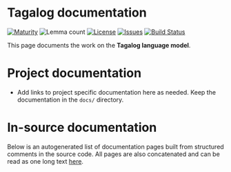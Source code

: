 # Tagalog documentation

[![Maturity](https://img.shields.io/endpoint?url=https%3A%2F%2Fraw.githubusercontent.com%2Fgiellalt%2Flang-tgl%2Fgh-pages%2Fmaturity.json)](https://giellalt.github.io/MaturityClassification.html)
![Lemma count](https://img.shields.io/endpoint?url=https%3A%2F%2Fraw.githubusercontent.com%2Fgiellalt%2Flang-tgl%2Fgh-pages%2Flemmacount.json)
[![License](https://img.shields.io/github/license/giellalt/lang-tgl)](https://github.com/giellalt/lang-tgl/blob/main/LICENSE)
[![Issues](https://img.shields.io/github/issues/giellalt/lang-tgl)](https://github.com/giellalt/lang-tgl/issues)
[![Build Status](https://divvun-tc.giellalt.org/api/github/v1/repository/giellalt/lang-tgl/main/badge.svg)](https://github.com/giellalt/lang-tgl/actions)

This page documents the work on the **Tagalog language model**. 

# Project documentation

* Add links to project specific documentation here as needed. Keep the documentation in the `docs/` directory.

# In-source documentation

Below is an autogenerated list of documentation pages built from structured comments in the source code. All pages are also concatenated and can be read as one long text [here](tgl.md).

